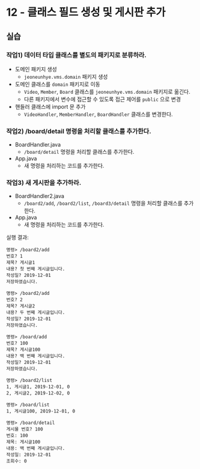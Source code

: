 # 12 - 클래스 필드 생성 및 게시판 추가

## 실습

### 작업1) 데이터 타입 클래스를 별도의 패키지로 분류하라.

- 도메인 패키지 생성
    - `jeoneunhye.vms.domain` 패키지 생성
- 도메인 클래스를 `domain` 패키지로 이동
    - `Video`, `Member`, `Board` 클래스를 `jeoneunhye.vms.domain` 패키지로 옮긴다.
    - 다른 패키지에서 변수에 접근할 수 있도록 접근 제어를 `public` 으로 변경
- 핸들러 클래스에 import 문 추가
    - `VideoHandler`, `MemberHandler`, `BoardHandler` 클래스를 변경한다.

### 작업2) /board/detail 명령을 처리할 클래스를 추가한다.

- BoardHandler.java
    - `/board/detail` 명령을 처리할 클래스를 추가한다.
- App.java
    - 새 명령을 처리하는 코드를 추가한다.

### 작업3) 새 게시판을 추가하라.

- BoardHandler2.java
    - `/board2/add`, `/board2/list`, `/board3/detail` 명령을 처리할 클래스를 추가한다.
- App.java
    - 새 명령을 처리하는 코드를 추가한다.

실행 결과:

```
명령> /board2/add
번호? 1
제목? 게시글1
내용? 첫 번째 게시글입니다.
작성일? 2019-12-01
저장하였습니다.

명령> /board2/add
번호? 2
제목? 게시글2
내용? 두 번째 게시글입니다.
작성일? 2019-12-01
저장하였습니다.

명령> /board/add
번호? 100
제목? 게시글100
내용? 백 번째 게시글입니다.
작성일? 2019-12-01
저장하였습니다.

명령> /board2/list
1, 게시글1, 2019-12-01, 0
2, 게시글2, 2019-12-02, 0

명령> /board/list
1, 게시글100, 2019-12-01, 0

명령> /board/detail
게시물 번호? 100
번호: 100
제목: 게시글100
내용: 백 번째 게시글입니다.
작성일: 2019-12-01
조회수: 0
```
